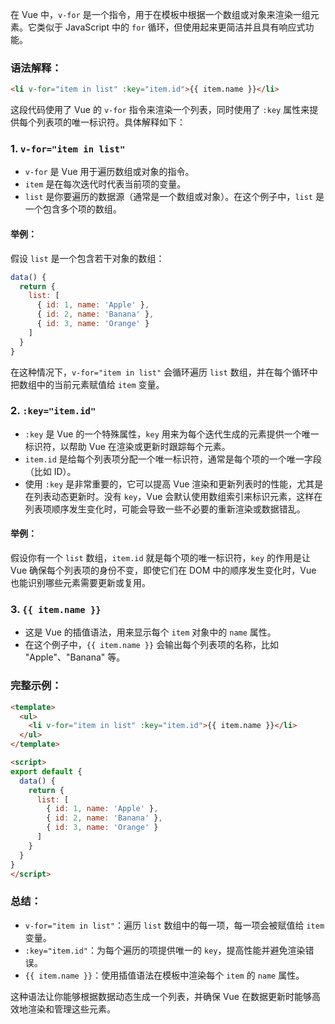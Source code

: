 在 Vue 中，`v-for` 是一个指令，用于在模板中根据一个数组或对象来渲染一组元素。它类似于 JavaScript 中的 `for` 循环，但使用起来更简洁并且具有响应式功能。

### 语法解释：

```html
<li v-for="item in list" :key="item.id">{{ item.name }}</li>
```

这段代码使用了 Vue 的 `v-for` 指令来渲染一个列表，同时使用了 `:key` 属性来提供每个列表项的唯一标识符。具体解释如下：

### 1. **`v-for="item in list"`**

- `v-for` 是 Vue 用于遍历数组或对象的指令。
- `item` 是在每次迭代时代表当前项的变量。
- `list` 是你要遍历的数据源（通常是一个数组或对象）。在这个例子中，`list` 是一个包含多个项的数组。

#### 举例：

假设 `list` 是一个包含若干对象的数组：

```js
data() {
  return {
    list: [
      { id: 1, name: 'Apple' },
      { id: 2, name: 'Banana' },
      { id: 3, name: 'Orange' }
    ]
  }
}
```

在这种情况下，`v-for="item in list"` 会循环遍历 `list` 数组，并在每个循环中把数组中的当前元素赋值给 `item` 变量。

### 2. **`:key="item.id"`**

- `:key` 是 Vue 的一个特殊属性，`key` 用来为每个迭代生成的元素提供一个唯一标识符，以帮助 Vue 在渲染或更新时跟踪每个元素。
- `item.id` 是给每个列表项分配一个唯一标识符，通常是每个项的一个唯一字段（比如 ID）。
- 使用 `:key` 是非常重要的，它可以提高 Vue 渲染和更新列表时的性能，尤其是在列表动态更新时。没有 `key`，Vue 会默认使用数组索引来标识元素，这样在列表项顺序发生变化时，可能会导致一些不必要的重新渲染或数据错乱。

#### 举例：

假设你有一个 `list` 数组，`item.id` 就是每个项的唯一标识符，`key` 的作用是让 Vue 确保每个列表项的身份不变，即使它们在 DOM 中的顺序发生变化时，Vue 也能识别哪些元素需要更新或复用。

### 3. **`{{ item.name }}`**

- 这是 Vue 的插值语法，用来显示每个 `item` 对象中的 `name` 属性。
- 在这个例子中，`{{ item.name }}` 会输出每个列表项的名称，比如 "Apple"、"Banana" 等。

### 完整示例：

```html
<template>
  <ul>
    <li v-for="item in list" :key="item.id">{{ item.name }}</li>
  </ul>
</template>

<script>
export default {
  data() {
    return {
      list: [
        { id: 1, name: 'Apple' },
        { id: 2, name: 'Banana' },
        { id: 3, name: 'Orange' }
      ]
    }
  }
}
</script>
```

### 总结：

- `v-for="item in list"`：遍历 `list` 数组中的每一项，每一项会被赋值给 `item` 变量。
- `:key="item.id"`：为每个遍历的项提供唯一的 `key`，提高性能并避免渲染错误。
- `{{ item.name }}`：使用插值语法在模板中渲染每个 `item` 的 `name` 属性。

这种语法让你能够根据数据动态生成一个列表，并确保 Vue 在数据更新时能够高效地渲染和管理这些元素。